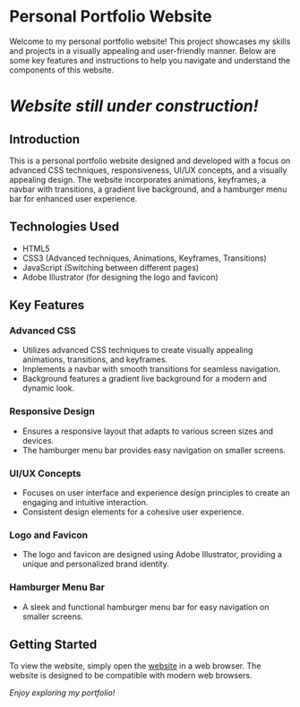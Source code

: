 # Personal Portfolio Website
Welcome to my personal portfolio website! This project showcases my skills and projects in a visually appealing and user-friendly manner. Below are some key features and instructions to help you navigate and understand the components of this website.

# *__Website still under construction!__*

## Introduction
This is a personal portfolio website designed and developed with a focus on advanced CSS techniques, responsiveness, UI/UX concepts, and a visually appealing design. The website incorporates animations, keyframes, a navbar with transitions, a gradient live background, and a hamburger menu bar for enhanced user experience.

## Technologies Used
- HTML5
- CSS3 (Advanced techniques, Animations, Keyframes, Transitions)
- JavaScript (Switching between different pages)
- Adobe Illustrator (for designing the logo and favicon)

## Key Features
### Advanced CSS
- Utilizes advanced CSS techniques to create visually appealing animations, transitions, and keyframes.
- Implements a navbar with smooth transitions for seamless navigation.
- Background features a gradient live background for a modern and dynamic look.

### Responsive Design
- Ensures a responsive layout that adapts to various screen sizes and devices.
- The hamburger menu bar provides easy navigation on smaller screens.

### UI/UX Concepts
- Focuses on user interface and experience design principles to create an engaging and intuitive interaction.
- Consistent design elements for a cohesive user experience.

### Logo and Favicon
- The logo and favicon are designed using Adobe Illustrator, providing a unique and personalized brand identity.

### Hamburger Menu Bar
- A sleek and functional hamburger menu bar for easy navigation on smaller screens.

## Getting Started
To view the website, simply open the [website](https://elli-min186.github.io/my_portfolio_website) in a web browser. The website is designed to be compatible with modern web browsers.

*Enjoy exploring my portfolio!*
